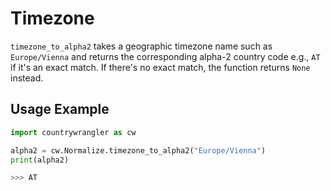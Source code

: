 # Timezone

`timezone_to_alpha2` takes a geographic timezone name such as `Europe/Vienna` and returns the corresponding 
        alpha-2 country code e.g., `AT` if it's an exact match. If there's no exact match, the function 
        returns `None` instead.

## Usage Example

``` py title="Basic Usage", linenums="1", hl_lines="3"
import countrywrangler as cw

alpha2 = cw.Normalize.timezone_to_alpha2("Europe/Vienna")
print(alpha2)

>>> AT
```